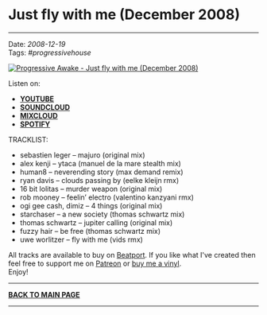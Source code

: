 # Just fly with me (December 2008) 

----

Date: *2008-12-19*  
Tags: *#progressivehouse*  

[![Progressive Awake - Just fly with me (December 2008)](https://thumbnailer.mixcloud.com/unsafe/390x390/extaudio/3/3/7/f/8fec-5a67-4cce-a217-1f65320bf882)](https://youtu.be/cBL0XmzsqAw)

Listen on: 

* [**YOUTUBE**](https://youtu.be/cBL0XmzsqAw)
* [**SOUNDCLOUD**](https://soundcloud.com/progressive-awake/just-fly-with-me-december-2008)
* [**MIXCLOUD**](https://www.mixcloud.com/progressiveawake/just-fly-with-me-december-2008/)
* [**SPOTIFY**](https://open.spotify.com/playlist/3NuUgiJ7aL62176NS5iLoX?si=91b298cc92834a18)

TRACKLIST:  

- sebastien leger – majuro (original mix)  
- alex kenji – ytaca (manuel de la mare stealth mix)  
- human8 – neverending story (max demand remix)
- ryan davis – clouds passing by (eelke kleijn rmx)
- 16 bit lolitas – murder weapon (original mix)
- rob mooney – feelin’ electro (valentino kanzyani rmx)
- ogi gee cash, dimiz – 4 things (original mix)
- starchaser – a new society (thomas schwartz mix)
- thomas schwartz – jupiter calling (original mix)
- fuzzy hair – be free (thomas schwartz mix)
- uwe worlitzer – fly with me (vids rmx)

All tracks are available to buy on <a href="http://beatport.com" target="_blank">Beatport</a>. If you like what I've created then feel free to support me on [Patreon](https://www.patreon.com/shivioua) or [buy me a vinyl](https://www.buymeacoffee.com/shivioua).  
Enjoy!  

----

[**BACK TO MAIN PAGE**](./README.md)

---- 
